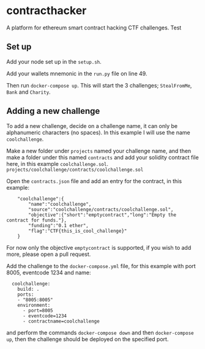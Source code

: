 # contracthacker
A platform for ethereum smart contract hacking CTF challenges.
Test

## Set up
Add your node set up in the `setup.sh`.

Add your wallets mnemonic in the `run.py` file on line 49.

Then run `docker-compose up`. 
This will start the 3 challenges; `StealFromMe`, `Bank` and `Charity`. 


## Adding a new challenge
To add a new challenge, decide on a challenge name, it can only be alphanumeric characters (no spaces). In this example I will use the name `coolchallenge`.

Make a new folder under `projects` named your challenge name, and then make a folder under this named `contracts` and add your solidity contract file here, in this example `coolchallenge.sol`.
```projects/coolchallenge/contracts/coolchallenge.sol```

Open the `contracts.json` file and add an entry for the contract, in this example:
```
    "coolchallenge":{
        "name":"coolchallenge",
        "source":"coolchallenge/contracts/coolchallenge.sol",
        "objective":{"short":"emptycontract","long":"Empty the contract for funds."},
        "funding":"0.1 ether",
        "flag":"CTF{this_is_cool_challenge}"
    }
```
For now only the objective `emptycontract` is supported, if you wish to add more, please open a pull request.

Add the challenge to the `docker-compose.yml` file, for this example with port 8005, eventcode 1234 and name:
```
  coolchallenge:
    build: .
    ports:
    - "8005:8005"
    environment:
      - port=8005
      - eventcode=1234
      - contractname=coolchallenge
```
and perform the commands `docker-compose down` and then `docker-compose up`, then the challenge should be deployed on the specified port.